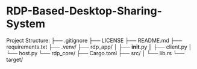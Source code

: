 # RDP-Based-Desktop-Sharing-System

Project Structure:
├── .gitignore
├── LICENSE
├── README.md
├── requirements.txt
├── .venv/
├── rdp_app/
│   ├── __init__.py
│   ├── client.py
│   └── host.py
└── rdp_core/
    ├── Cargo.toml
    ├── src/
    │   └── lib.rs
    └── target/